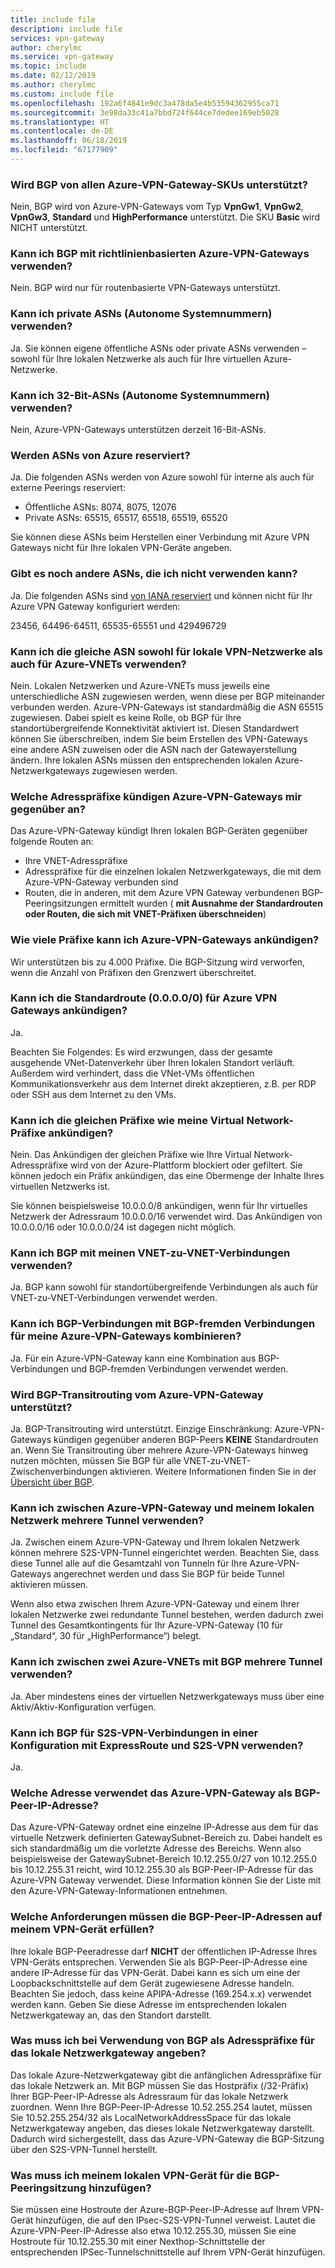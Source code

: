 ```yaml
---
title: include file
description: include file
services: vpn-gateway
author: cherylmc
ms.service: vpn-gateway
ms.topic: include
ms.date: 02/12/2019
ms.author: cherylmc
ms.custom: include file
ms.openlocfilehash: 192a6f4841e9dc3a478da5e4b53594362955ca71
ms.sourcegitcommit: 3e98da33c41a7bbd724f644ce7dedee169eb5028
ms.translationtype: HT
ms.contentlocale: de-DE
ms.lasthandoff: 06/18/2019
ms.locfileid: "67177909"
---
```

### <a name="is-bgp-supported-on-all-azure-vpn-gateway-skus"></a>Wird BGP von allen Azure-VPN-Gateway-SKUs unterstützt?
Nein, BGP wird von Azure-VPN-Gateways vom Typ **VpnGw1**, **VpnGw2**, **VpnGw3**, **Standard** und **HighPerformance** unterstützt. Die SKU **Basic** wird NICHT unterstützt.

### <a name="can-i-use-bgp-with-azure-policy-based-vpn-gateways"></a>Kann ich BGP mit richtlinienbasierten Azure-VPN-Gateways verwenden?
Nein. BGP wird nur für routenbasierte VPN-Gateways unterstützt.

### <a name="can-i-use-private-asns-autonomous-system-numbers"></a>Kann ich private ASNs (Autonome Systemnummern) verwenden?
Ja. Sie können eigene öffentliche ASNs oder private ASNs verwenden – sowohl für Ihre lokalen Netzwerke als auch für Ihre virtuellen Azure-Netzwerke.

### <a name="can-i-use-32-bit-asns-autonomous-system-numbers"></a>Kann ich 32-Bit-ASNs (Autonome Systemnummern) verwenden?
Nein, Azure-VPN-Gateways unterstützen derzeit 16-Bit-ASNs.

### <a name="are-there-asns-reserved-by-azure"></a>Werden ASNs von Azure reserviert?
Ja. Die folgenden ASNs werden von Azure sowohl für interne als auch für externe Peerings reserviert:

* Öffentliche ASNs: 8074, 8075, 12076
* Private ASNs: 65515, 65517, 65518, 65519, 65520

Sie können diese ASNs beim Herstellen einer Verbindung mit Azure VPN Gateways nicht für Ihre lokalen VPN-Geräte angeben.

### <a name="are-there-any-other-asns-that-i-cant-use"></a>Gibt es noch andere ASNs, die ich nicht verwenden kann?
Ja. Die folgenden ASNs sind [von IANA reserviert](http://www.iana.org/assignments/iana-as-numbers-special-registry/iana-as-numbers-special-registry.xhtml) und können nicht für Ihr Azure VPN Gateway konfiguriert werden:

23456, 64496-64511, 65535-65551 und 429496729

### <a name="can-i-use-the-same-asn-for-both-on-premises-vpn-networks-and-azure-vnets"></a>Kann ich die gleiche ASN sowohl für lokale VPN-Netzwerke als auch für Azure-VNETs verwenden?
Nein. Lokalen Netzwerken und Azure-VNETs muss jeweils eine unterschiedliche ASN zugewiesen werden, wenn diese per BGP miteinander verbunden werden. Azure-VPN-Gateways ist standardmäßig die ASN 65515 zugewiesen. Dabei spielt es keine Rolle, ob BGP für Ihre standortübergreifende Konnektivität aktiviert ist. Diesen Standardwert können Sie überschreiben, indem Sie beim Erstellen des VPN-Gateways eine andere ASN zuweisen oder die ASN nach der Gatewayerstellung ändern. Ihre lokalen ASNs müssen den entsprechenden lokalen Azure-Netzwerkgateways zugewiesen werden.

### <a name="what-address-prefixes-will-azure-vpn-gateways-advertise-to-me"></a>Welche Adresspräfixe kündigen Azure-VPN-Gateways mir gegenüber an?
Das Azure-VPN-Gateway kündigt Ihren lokalen BGP-Geräten gegenüber folgende Routen an:

* Ihre VNET-Adresspräfixe
* Adresspräfixe für die einzelnen lokalen Netzwerkgateways, die mit dem Azure-VPN-Gateway verbunden sind
* Routen, die in anderen, mit dem Azure VPN Gateway verbundenen BGP-Peeringsitzungen ermittelt wurden ( **mit Ausnahme der Standardrouten oder Routen, die sich mit VNET-Präfixen überschneiden**)

### <a name="how-many-prefixes-can-i-advertise-to-azure-vpn-gateway"></a>Wie viele Präfixe kann ich Azure-VPN-Gateways ankündigen?
Wir unterstützen bis zu 4.000 Präfixe. Die BGP-Sitzung wird verworfen, wenn die Anzahl von Präfixen den Grenzwert überschreitet.

### <a name="can-i-advertise-default-route-00000-to-azure-vpn-gateways"></a>Kann ich die Standardroute (0.0.0.0/0) für Azure VPN Gateways ankündigen?
Ja.

Beachten Sie Folgendes: Es wird erzwungen, dass der gesamte ausgehende VNet-Datenverkehr über Ihren lokalen Standort verläuft. Außerdem wird verhindert, dass die VNet-VMs öffentlichen Kommunikationsverkehr aus dem Internet direkt akzeptieren, z.B. per RDP oder SSH aus dem Internet zu den VMs.

### <a name="can-i-advertise-the-exact-prefixes-as-my-virtual-network-prefixes"></a>Kann ich die gleichen Präfixe wie meine Virtual Network-Präfixe ankündigen?

Nein. Das Ankündigen der gleichen Präfixe wie Ihre Virtual Network-Adresspräfixe wird von der Azure-Plattform blockiert oder gefiltert. Sie können jedoch ein Präfix ankündigen, das eine Obermenge der Inhalte Ihres virtuellen Netzwerks ist. 

Sie können beispielsweise 10.0.0.0/8 ankündigen, wenn für Ihr virtuelles Netzwerk der Adressraum 10.0.0.0/16 verwendet wird. Das Ankündigen von 10.0.0.0/16 oder 10.0.0.0/24 ist dagegen nicht möglich.

### <a name="can-i-use-bgp-with-my-vnet-to-vnet-connections"></a>Kann ich BGP mit meinen VNET-zu-VNET-Verbindungen verwenden?
Ja. BGP kann sowohl für standortübergreifende Verbindungen als auch für VNET-zu-VNET-Verbindungen verwendet werden.

### <a name="can-i-mix-bgp-with-non-bgp-connections-for-my-azure-vpn-gateways"></a>Kann ich BGP-Verbindungen mit BGP-fremden Verbindungen für meine Azure-VPN-Gateways kombinieren?
Ja. Für ein Azure-VPN-Gateway kann eine Kombination aus BGP-Verbindungen und BGP-fremden Verbindungen verwendet werden.

### <a name="does-azure-vpn-gateway-support-bgp-transit-routing"></a>Wird BGP-Transitrouting vom Azure-VPN-Gateway unterstützt?
Ja. BGP-Transitrouting wird unterstützt. Einzige Einschränkung: Azure-VPN-Gateways kündigen gegenüber anderen BGP-Peers **KEINE** Standardrouten an. Wenn Sie Transitrouting über mehrere Azure-VPN-Gateways hinweg nutzen möchten, müssen Sie BGP für alle VNET-zu-VNET-Zwischenverbindungen aktivieren. Weitere Informationen finden Sie in der [Übersicht über BGP](../articles/vpn-gateway/vpn-gateway-bgp-overview.md).

### <a name="can-i-have-more-than-one-tunnel-between-azure-vpn-gateway-and-my-on-premises-network"></a>Kann ich zwischen Azure-VPN-Gateway und meinem lokalen Netzwerk mehrere Tunnel verwenden?
Ja. Zwischen einem Azure-VPN-Gateway und Ihrem lokalen Netzwerk können mehrere S2S-VPN-Tunnel eingerichtet werden. Beachten Sie, dass diese Tunnel alle auf die Gesamtzahl von Tunneln für Ihre Azure-VPN-Gateways angerechnet werden und dass Sie BGP für beide Tunnel aktivieren müssen.

Wenn also etwa zwischen Ihrem Azure-VPN-Gateway und einem Ihrer lokalen Netzwerke zwei redundante Tunnel bestehen, werden dadurch zwei Tunnel des Gesamtkontingents für Ihr Azure-VPN-Gateway (10 für „Standard“, 30 für „HighPerformance“) belegt.

### <a name="can-i-have-multiple-tunnels-between-two-azure-vnets-with-bgp"></a>Kann ich zwischen zwei Azure-VNETs mit BGP mehrere Tunnel verwenden?
Ja. Aber mindestens eines der virtuellen Netzwerkgateways muss über eine Aktiv/Aktiv-Konfiguration verfügen.

### <a name="can-i-use-bgp-for-s2s-vpn-in-an-expressroutes2s-vpn-co-existence-configuration"></a>Kann ich BGP für S2S-VPN-Verbindungen in einer Konfiguration mit ExpressRoute und S2S-VPN verwenden?
Ja. 

### <a name="what-address-does-azure-vpn-gateway-use-for-bgp-peer-ip"></a>Welche Adresse verwendet das Azure-VPN-Gateway als BGP-Peer-IP-Adresse?
Das Azure-VPN-Gateway ordnet eine einzelne IP-Adresse aus dem für das virtuelle Netzwerk definierten GatewaySubnet-Bereich zu. Dabei handelt es sich standardmäßig um die vorletzte Adresse des Bereichs. Wenn also beispielsweise der GatewaySubnet-Bereich 10.12.255.0/27 von 10.12.255.0 bis 10.12.255.31 reicht, wird 10.12.255.30 als BGP-Peer-IP-Adresse für das Azure-VPN Gateway verwendet. Diese Information können Sie der Liste mit den Azure-VPN-Gateway-Informationen entnehmen.

### <a name="what-are-the-requirements-for-the-bgp-peer-ip-addresses-on-my-vpn-device"></a>Welche Anforderungen müssen die BGP-Peer-IP-Adressen auf meinem VPN-Gerät erfüllen?
Ihre lokale BGP-Peeradresse darf **NICHT** der öffentlichen IP-Adresse Ihres VPN-Geräts entsprechen. Verwenden Sie als BGP-Peer-IP-Adresse eine andere IP-Adresse für das VPN-Gerät. Dabei kann es sich um eine der Loopbackschnittstelle auf dem Gerät zugewiesene Adresse handeln. Beachten Sie jedoch, dass keine APIPA-Adresse (169.254.x.x) verwendet werden kann. Geben Sie diese Adresse im entsprechenden lokalen Netzwerkgateway an, das den Standort darstellt.

### <a name="what-should-i-specify-as-my-address-prefixes-for-the-local-network-gateway-when-i-use-bgp"></a>Was muss ich bei Verwendung von BGP als Adresspräfixe für das lokale Netzwerkgateway angeben?
Das lokale Azure-Netzwerkgateway gibt die anfänglichen Adresspräfixe für das lokale Netzwerk an. Mit BGP müssen Sie das Hostpräfix (/32-Präfix) Ihrer BGP-Peer-IP-Adresse als Adressraum für das lokale Netzwerk zuordnen. Wenn Ihre BGP-Peer-IP-Adresse 10.52.255.254 lautet, müssen Sie 10.52.255.254/32 als LocalNetworkAddressSpace für das lokale Netzwerkgateway angeben, das dieses lokale Netzwerkgateway darstellt. Dadurch wird sichergestellt, dass das Azure-VPN-Gateway die BGP-Sitzung über den S2S-VPN-Tunnel herstellt.

### <a name="what-should-i-add-to-my-on-premises-vpn-device-for-the-bgp-peering-session"></a>Was muss ich meinem lokalen VPN-Gerät für die BGP-Peeringsitzung hinzufügen?
Sie müssen eine Hostroute der Azure-BGP-Peer-IP-Adresse auf Ihrem VPN-Gerät hinzufügen, die auf den IPsec-S2S-VPN-Tunnel verweist. Lautet die Azure-VPN-Peer-IP-Adresse also etwa 10.12.255.30, müssen Sie eine Hostroute für 10.12.255.30 mit einer Nexthop-Schnittstelle der entsprechenden IPSec-Tunnelschnittstelle auf Ihrem VPN-Gerät hinzufügen.
